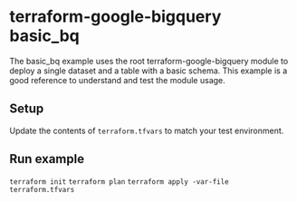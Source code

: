 # terraform-google-bigquery basic_bq
The basic_bq example uses the root terraform-google-bigquery module to deploy a single dataset and a table with a basic schema. This example is a good reference to understand and test the module usage.

## Setup
Update the contents of `terraform.tfvars` to match your test environment.

## Run example
`terraform init`
`terraform plan`
`terraform apply -var-file terraform.tfvars`
